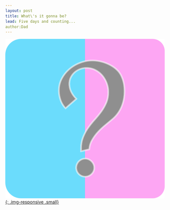 ```yaml
---
layout: post
title: What\'s it gonna be?
lead: Five days and counting...
author:Dad
---
```

[![What Is It](static/img/whatisit.png){: .img-responsive .small}](static/img/whatisit.png)
